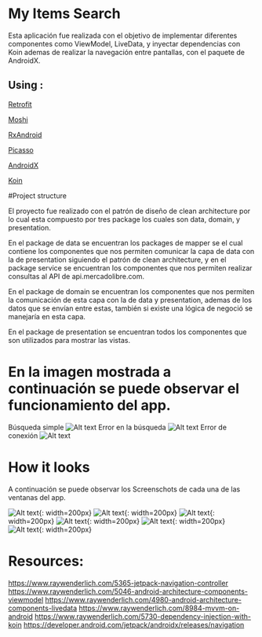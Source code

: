 # My Items Search

Esta aplicación fue realizada con el objetivo de implementar diferentes componentes como ViewModel, LiveData, y inyectar dependencias con Koin ademas de realizar la navegación entre pantallas, con el paquete de AndroidX.


## Using :

[Retrofit](http://square.github.io/retrofit/)

[Moshi](https://github.com/square/moshi)

[RxAndroid](https://github.com/ReactiveX/rxandroid)

[Picasso](https://github.com/square/picasso)

[AndroidX](https://developer.android.com/jetpack/androidx)

[Koin](https://github.com/InsertKoinIO/koin)

#Project structure 

El proyecto fue realizado con el patrón de diseño de clean architecture por lo cual esta compuesto por tres package los cuales son data, domain,  y presentation.

En el package de data se encuentran los packages de mapper se el cual contiene los componentes que nos permiten comunicar la capa de data con la de presentation siguiendo el patrón de  clean architecture, y en el package service se encuentran los componentes que nos permiten realizar consultas al API de api.mercadolibre.com.

En el package de domain se encuentran los componentes que nos permiten la comunicación de esta capa con la de data y presentation, ademas de los datos que se envían entre estas, también si existe una lógica de negoció se manejaría en esta capa.

En el package de presentation se encuentran todos los componentes que son utilizados para mostrar las vistas.

# En la imagen mostrada a continuación se puede observar el funcionamiento del app.

 Búsqueda simple
![Alt text](/Images/search_navigation.gif)
 Error en la búsqueda
![Alt text](/Images/search_error.gif)
 Error  de conexión
![Alt text](/Images/search_failed.gif)

# How it looks

A continuación se puede observar los Screenschots de cada una de las ventanas del app.

![Alt text](/Images/Screenshot_1629470234.png){: width=200px}
![Alt text](/Images/Screenshot_1629763000.png){: width=200px}
![Alt text](/Images/Screenshot_1629763011.png){: width=200px}
![Alt text](/Images/Screenshot_1629762984.png){: width=200px}
![Alt text](/Images/Screenshot_1629493673.png){: width=200px}
![Alt text](/Images/Screenshot_1629493662.png){: width=200px}

# Resources:

https://www.raywenderlich.com/5365-jetpack-navigation-controller
https://www.raywenderlich.com/5046-android-architecture-components-viewmodel
https://www.raywenderlich.com/4980-android-architecture-components-livedata
https://www.raywenderlich.com/8984-mvvm-on-android
https://www.raywenderlich.com/5730-dependency-injection-with-koin
https://developer.android.com/jetpack/androidx/releases/navigation



